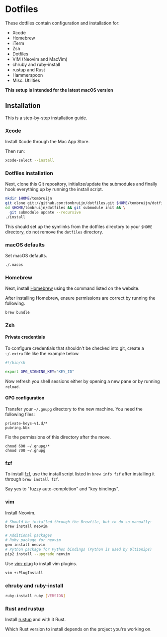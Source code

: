 # Dotfiles

These dotfiles contain configuration and installation for:

- Xcode
- Homebrew
- iTerm
- Zsh
- Dotfiles
- VIM (Neovim and MacVim)
- chruby and ruby-install
- rustup and Rust
- Hammerspoon
- Misc. Utilities

**This setup is intended for the latest macOS version**

## Installation

This is a step-by-step installation guide.

### Xcode

Install Xcode through the Mac App Store.

Then run:

```sh
xcode-select --install
```

### Dotfiles installation

Next, clone this Git repository, initialize/update the submodules and finally
hook everything up by running the install script.

```sh
mkdir $HOME/tombruijn
git clone git://github.com:tombruijn/dotfiles.git $HOME/tombruijn/dotfiles
cd $HOME/tombruijn/dotfiles && git submodule init && \
  git submodule update --recursive
./install
```

This should set up the symlinks from the dotfiles directory to your `$HOME`
directory, do not remove the `dotfiles` directory.

### macOS defaults

Set macOS defaults.

```sh
./.macos
```

### Homebrew

Next, install [Homebrew](https://brew.sh/) using the command listed on the website.

After installing Homebrew, ensure permissions are correct by running the
following.

```sh
brew bundle
```

### Zsh

#### Private credentials

To configure credentials that shouldn't be checked into git, create a
`~/.extra` file like the example below.

```sh
#!/bin/sh

export GPG_SIGNING_KEY="KEY_ID"
```

Now refresh you shell sessions either by opening a new pane or by running
`reload`.

#### GPG configuration

Transfer your `~/.gnupg` directory to the new machine. You need the following
files:

```
private-keys-v1.d/*
pubring.kbx
```

Fix the permissions of this directory after the move.

```
chmod 600 ~/.gnupg/*
chmod 700 ~/.gnupg
```

### fzf

To install [fzf](https://github.com/junegunn/fzf), use the install script
listed in `brew info fzf` after installing it through `brew install fzf`.

Say yes to "fuzzy auto-completion" and "key bindings".

### vim

Install Neovim.

```sh
# Should be installed through the Brewfile, but to do so manually:
brew install neovim

# Additional packages
# Ruby package for neovim
gem install neovim
# Python package for Python bindings (Python is used by UltiSnips)
pip2 install --upgrade neovim
```

Use [vim-plug](https://github.com/junegunn/vim-plug/) to install vim plugins.

```sh
vim +:PlugInstall
```

### chruby and ruby-install

```sh
ruby-install ruby [VERSION]
```

### Rust and rustup

Install [rustup](https://www.rustup.rs/) and with it Rust.

Which Rust version to install depends on the project you're working on.
